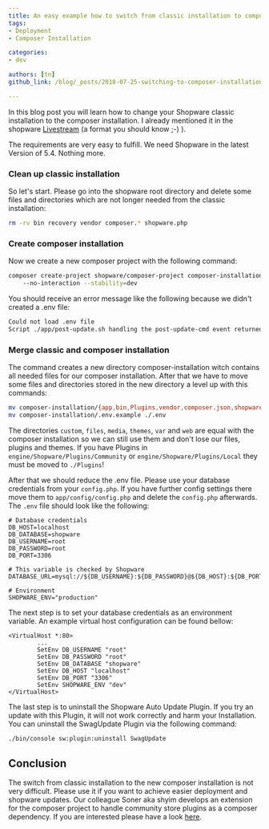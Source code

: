 ```yaml
---
title: An easy example how to switch from classic installation to composer installation
tags:
- Deployment
- Composer Installation

categories: 
- dev

authors: [tn]
github_link: /blog/_posts/2018-07-25-switching-to-composer-installation.md

---
```


In this blog post you will learn how to change your Shopware classic installation to the composer installation. I already mentioned it in the shopware [Livestream](https://www.youtube.com/watch?v=oUME-FnlUKE) (a format you should know ;-) ).

The requirements are very easy to fulfill. We need Shopware in the latest Version of 5.4. Nothing more.

### Clean up classic installation
So let's start. Please go into the shopware root directory and delete some files and directories which are not longer needed from the classic installation: 
```bash 
rm -rv bin recovery vendor composer.* shopware.php
```

### Create composer installation

Now we create a new composer project with the following command: 

```bash
composer create-project shopware/composer-project composer-installation \ 
    --no-interaction --stability=dev
```
You should receive an error message like the following because we didn't created a .env file: 

```bash
Could not load .env file
Script ./app/post-update.sh handling the post-update-cmd event returned with error code 1
```

### Merge classic and composer installation

The command creates a new directory composer-installation witch contains all needed files for our composer installation. After that we have to move some files and directories stored in the new directory a level up with this commands:
```bash
mv composer-installation/{app,bin,Plugins,vendor,composer.json,shopware.php} ./
mv composer-installation/.env.example ./.env
```

The directories `custom`, `files`, `media`, `themes`, `var` and `web` are equal with the composer installation so we can still use them and don't lose our files, plugins and themes. If you have Plugins in `engine/Shopware/Plugins/Community` or `engine/Shopware/Plugins/Local` they must be moved to ```./Plugins```!

After that we should reduce the .env file. Please use your database credentials from your `config.php`. If you have further config settings there move them to `app/config/config.php` and delete the `config.php` afterwards. The `.env` file should look like the following: 

```
# Database credentials
DB_HOST=localhost
DB_DATABASE=shopware
DB_USERNAME=root
DB_PASSWORD=root
DB_PORT=3306

# This variable is checked by Shopware
DATABASE_URL=mysql://${DB_USERNAME}:${DB_PASSWORD}@${DB_HOST}:${DB_PORT}/${DB_DATABASE}

# Environment
SHOPWARE_ENV="production"
```

The next step is to set your database credentials as an environment variable. An example virtual host configuration can be found bellow:

```
<VirtualHost *:80>
        ...
        SetEnv DB_USERNAME "root"
        SetEnv DB_PASSWORD "root"
        SetEnv DB_DATABASE "shopware"
        SetEnv DB_HOST "localhost"
        SetEnv DB_PORT "3306"
        SetEnv SHOPWARE_ENV "dev"
</VirtualHost>
```

The last step is to uninstall the Shopware Auto Update Plugin. If you try an update with this Plugin, it will not work correctly and harm your Installation. You can uninstall the SwagUpdate Plugin via the following command:

```bash
./bin/console sw:plugin:uninstall SwagUpdate
```

## Conclusion
The switch from classic installation to the new composer installation is not very difficult. Please use it if you want to achieve easier deployment and shopware updates. Our colleague Soner aka shyim develops an extension for the composer project to handle community store plugins as a composer dependency. If you are interested please have a look [here](https://github.com/shyim/store-plugin-installer).

